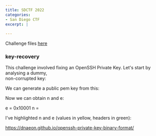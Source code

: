 ```yaml
---
title: SDCTF 2022
categories:
- San Diego CTF
excerpt: |
  
---
```


Challenge files [here](https://github.com/Connor-McCartney/CTF-files/tree/main/SDCTF-2022/key-recovery)

### key-recovery

This challenge involved fixing an OpenSSH Private Key. Let's start by analysing a dummy, <br>
non-corrupted key: 


We can generate a public pem key from this:


Now we can obtain n and e:

e = 0x10001
n = 

I've highlighted n and e (values in yellow, headers in green):


<https://dnaeon.github.io/openssh-private-key-binary-format/>
